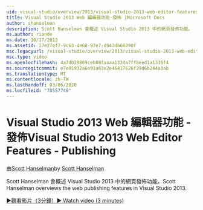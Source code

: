 ```yaml
---
uid: visual-studio/overview/2013/visual-studio-2013-web-editor-features-publishing
title: Visual Studio 2013 Web 編輯器功能-發佈 |Microsoft Docs
author: shanselman
description: Scott Hanselman 會概述 Visual Studio 2013 中的網頁發佈功能。
ms.author: riande
ms.date: 10/17/2013
ms.assetid: 27e27ef7-9c63-4e68-97e7-d943db68290f
msc.legacyurl: /visual-studio/overview/2013/visual-studio-2013-web-editor-features-publishing
msc.type: video
ms.openlocfilehash: 4a7db29869ceb08faaaa132da7ff8eed1a1336f4
ms.sourcegitcommit: e7e91932a6e91a63e2e46417626f39d6b244a3ab
ms.translationtype: MT
ms.contentlocale: zh-TW
ms.lasthandoff: 03/06/2020
ms.locfileid: "78557740"
---
```

# <a name="visual-studio-2013-web-editor-features---publishing"></a><span data-ttu-id="92d59-103">Visual Studio 2013 Web 編輯器功能 - 發佈</span><span class="sxs-lookup"><span data-stu-id="92d59-103">Visual Studio 2013 Web Editor Features - Publishing</span></span>

<span data-ttu-id="92d59-104">由[Scott Hanselman](https://github.com/shanselman)</span><span class="sxs-lookup"><span data-stu-id="92d59-104">by [Scott Hanselman](https://github.com/shanselman)</span></span>

<span data-ttu-id="92d59-105">Scott Hanselman 會概述 Visual Studio 2013 中的網頁發佈功能。</span><span class="sxs-lookup"><span data-stu-id="92d59-105">Scott Hanselman overviews the web publishing features in Visual Studio 2013.</span></span>

[<span data-ttu-id="92d59-106">&#9654;觀看影片（3分鐘）</span><span class="sxs-lookup"><span data-stu-id="92d59-106">&#9654; Watch video (3 minutes)</span></span>](https://channel9.msdn.com/Blogs/ASP-NET-Site-Videos/visual-studio-2013-web-editor-features-publishing)
